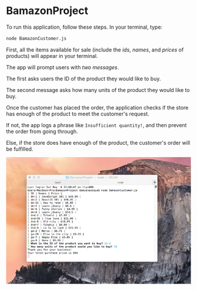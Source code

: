 # BamazonProject

To run this application, follow these steps.
In your terminal, type:
```bash
node BamazonCustomer.js
```
First, all the items available for sale (include the *ids*, *names*, and *prices* of products) will appear in your terminal.

The app will prompt users with *two messages*.

The first asks users the ID of the product they would like to buy.

The second message asks how many units of the product they would like to buy.

Once the customer has placed the order, the application checks if the store has enough of the product to meet the customer's request.

If not, the app logs a phrase like `Insufficient quantity!`, and then prevent the order from going through.

Else, if the store does have enough of the product, the customer's order will be fulfilled.

![CLI](./bamazoncustom.jpg)
